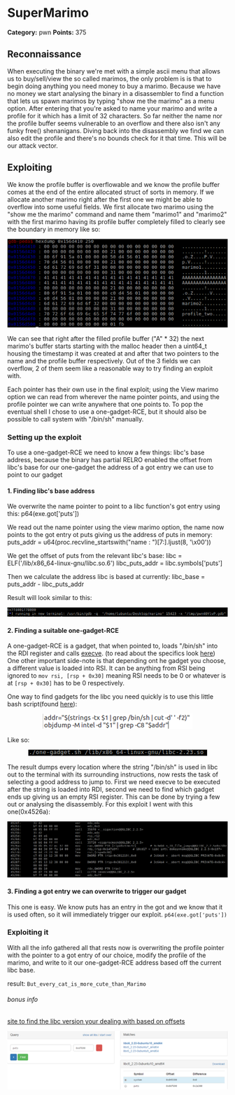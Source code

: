 # SuperMarimo

**Category:** pwn
**Points:** 375


## Reconnaissance

When executing the binary we're met with a simple ascii menu that allows us to buy/sell/view the so called marimos, the only problem is is that to begin doing anything you need money to buy a marimo. Because we have no money we start analysing the binary in a disassembler to find a function that lets us spawn marimos by typing "show me the marimo" as a menu option. After entering that you're asked to name your marimo and write a profile for it which has a limit of 32 characters. So far neither the name nor the profile buffer seems vulnerable to an overflow and there also isn't any funky free() shenanigans. Diving back into the disassembly we find we can also edit the profile and there's no bounds check for it that time. This will be our attack vector.


## Exploiting

We know the profile buffer is overflowable and we know the profile buffer comes at the end of the entire allocated struct of sorts in memory. If we allocate another marimo right after the first one we might be able to overflow into some useful fields. We first allocate two marimo using the "show me the marimo" command and name them "marimo1" and "marimo2" with the first marimo having its profile buffer completely filled to clearly see the boundary in memory like so:

<p align="center">
  <img src="images/memory_layout_overflow.png">
</p>

We can see that right after the filled profile buffer ("A" * 32) the next marimo's buffer starts starting with the malloc header then a uint64_t housing the timestamp it was created at and after that two pointers to the name and the profile buffer respectively. Out of the 3 fields we can overflow, 2 of them seem like a reasonable way to try finding an exploit with.

Each pointer has their own use in the final exploit; using the View marimo option we can read from wherever the name pointer points, and using the profile pointer we can write anywhere that one points to. To pop the eventual shell I chose to use a one-gadget-RCE, but it should also be possible to call system with "/bin/sh" manually.

### Setting up the exploit

To use a one-gadget-RCE we need to know a few things:
    libc's base address, because the binary has partial RELRO enabled
    the offset from libc's base for our one-gadget 
    the address of a got entry we can use to point to our gadget


#### 1. Finding libc's base address

We overwrite the name pointer to point to a libc function's got entry using this:
	p64(exe.got['puts'])

We read out the name pointer using the view marimo option, the name now points to the got entry ot puts giving us the address of puts in memory: 
	puts_addr = u64(proc.recvline_startswith("name : ")[7:].ljust(8, '\x00'))

We get the offset of puts from the relevant libc's base:
	libc = ELF('/lib/x86_64-linux-gnu/libc.so.6')
	libc_puts_addr = libc.symbols['puts']

Then we calculate the address libc is based at currently:
	libc_base = puts_addr - libc_puts_addr

Result will look similar to this:
<p align="center">
  <img src="images/libc_leak.png">
</p>

#### 2. Finding a suitable one-gadget-RCE

A one-gadget-RCE is a gadget, that when pointed to, loads "/bin/sh" into the RDI register and calls [execve](https://linux.die.net/man/2/execve). (to read about the specifics look [here](http://j00ru.vexillium.org/slides/2015/insomnihack.pdf))
One other important side-note is that depending ont he gadget you choose, a different value is loaded into RSI. It can be anything from RSI being ignored to `mov rsi, [rsp + 0x30]` meaning RSI needs to be 0 or whatever is at `[rsp + 0x30]` has to be 0 respectively.

One way to find gadgets for the libc you need quickly is to use this little bash script(found [here](https://github.com/inaz2/minipwn/blob/master/one-gadget-rce.sh)):
<p align="center">
  <img src="images/bash_script_one_gadget_rce.png">
</p>

Like so:
<p align="center">
  <img src="images/one_gadget_script.png">
</p>

The result dumps every location where the string "/bin/sh" is used in libc out to the terminal with its surrounding instructions, now rests the task of selecting a good address to jump to.
First we need execve to be executed after the string is loaded into RDI, second we need to find which gadget ends up giving us an empty RSI register. This can be done by trying a few out or analysing the disassembly.
For this exploit I went with this one(0x4526a):
<p align="center">
  <img src="images/one_gadget_rce_disas.png">
</p>

#### 3. Finding a got entry we can overwrite to trigger our gadget

This one is easy. We know puts has an entry in the got and we know that it is used often, so it will immediately trigger our exploit.
`p64(exe.got['puts'])`


### Exploiting it

With all the info gathered all that rests now is overwriting the profile pointer with the pointer to a got entry of our choice, modify the profile of the marimo, and write to it our one-gadget-RCE address based off the current libc base.

result: `But_every_cat_is_more_cute_than_Marimo`


###### bonus info
[site to find the libc version your dealing with based on offsets](https://libc.blukat.me/)

<p align="center">
  <img src="images/find_libc_version.png">
</p>